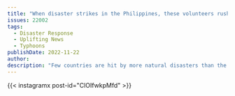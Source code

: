 ```yaml
---
title: "When disaster strikes in the Philippines, these volunteers rush in to feed the masses"
issues: 22002
tags:
  - Disaster Response
  - Uplifting News
  - Typhoons
publishDate: 2022-11-22
author: 
description: "Few countries are hit by more natural disasters than the Philippines. A volunteer group called Art Relief Mobile Kitchen is dedicated to helping victims."
---
```



{{< instagramx post-id="ClOIfwkpMfd" >}}
